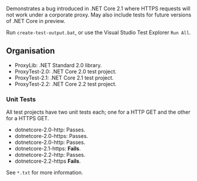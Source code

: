 Demonstrates a bug introduced in .NET Core 2.1 where HTTPS requests will not work under a corporate proxy. May also include tests for future versions of .NET Core in preview.

Run `create-test-output.bat`, or use the Visual Studio Test Explorer `Run All`.

## Organisation
- ProxyLib: .NET Standard 2.0 library.
- ProxyTest-2.0: .NET Core 2.0 test project.
- ProxyTest-2.1: .NET Core 2.1 test project.
- ProxyTest-2.2: .NET Core 2.2 test project.

### Unit Tests
All test projects have two unit tests each; one for a HTTP GET and the other for a HTTPS GET.
- dotnetcore-2.0-http: Passes.
- dotnetcore-2.0-https: Passes.
- dotnetcore-2.0-http: Passes.
- dotnetcore-2.1-https: **Fails**.
- dotnetcore-2.2-http: Passes.
- dotnetcore-2.2-https **Fails**.

See `*.txt` for more information.
